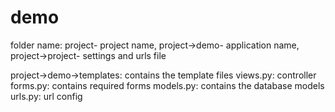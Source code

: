 # demo
folder name: project- project name, 
            project->demo- application name,
             project->project- settings and urls file
             
project->demo->templates: contains the template files
                views.py: controller
                 forms.py: contains required forms
                 models.py: contains the database models
                 urls.py: url config
